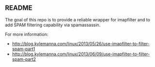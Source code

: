 README
------ 

The goal of this repo is to provide a reliable wrapper for imapfilter and to add SPAM filtering capability via spamassassin.

For more information:
* http://blog.kylemanna.com/linux/2013/05/26/use-imapfilter-to-filter-spam-part1
* http://blog.kylemanna.com/linux/2013/06/09/use-imapfilter-to-filter-spam-part2

